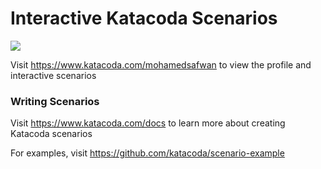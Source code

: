 # Interactive Katacoda Scenarios

[![](http://shields.katacoda.com/katacoda/mohamedsafwan/count.svg)](https://www.katacoda.com/mohamedsafwan "Get your profile on Katacoda.com")

Visit https://www.katacoda.com/mohamedsafwan to view the profile and interactive scenarios

### Writing Scenarios
Visit https://www.katacoda.com/docs to learn more about creating Katacoda scenarios

For examples, visit https://github.com/katacoda/scenario-example
